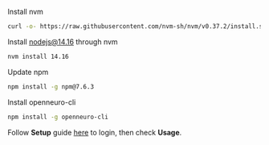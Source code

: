 Install nvm 
```sh 
curl -o- https://raw.githubusercontent.com/nvm-sh/nvm/v0.37.2/install.sh | bash
```
Install nodejs@14.16 through nvm
```sh
nvm install 14.16
```
Update npm
```sh
npm install -g npm@7.6.3
```
Install openneuro-cli
```sh
npm install -g openneuro-cli
```
Follow **Setup** guide [here](https://www.npmjs.com/package/openneuro-cli) to login, then check **Usage**.
